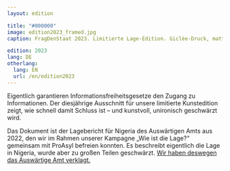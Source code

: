 ```yaml
---
layout: edition

title: "#000000"
image: edition2023_framed.jpg
caption: FragDenStaat 2023. Limitierte Lage-Edition. Giclée-Druck, mattes Papier, 30x40cm. Gerahmt.

edition: 2023
lang: DE
otherlang:
  lang: EN
  url: /en/edition2023
---
```


Eigentlich garantieren Informationsfreiheitsgesetze den Zugang zu Informationen. Der diesjährige Ausschnitt für unsere limitierte Kunstedition zeigt, wie schnell damit Schluss ist – und kunstvoll, unironisch geschwärzt wird.

Das Dokument ist der Lagebericht für Nigeria des Auswärtigen Amts aus 2022, den wir im Rahmen unserer Kampagne „Wie ist die Lage?“ gemeinsam mit ProAsyl befreien konnten. Es beschreibt eigentlich die Lage in Nigeria, wurde aber zu großen Teilen geschwärzt. [Wir haben deswegen das Auswärtige Amt verklagt.](https://fragdenstaat.de/blog/2023/09/28/lage-der-transparenz/)
